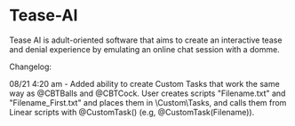 # Tease-AI
Tease AI is adult-oriented software that aims to create an interactive tease and denial experience by emulating an online chat session with a domme. 

Changelog:

08/21 4:20 am - Added ability to create Custom Tasks that work the same way as @CBTBalls and @CBTCock. User creates scripts "Filename.txt" and "Filename_First.txt" and places them in \Custom\Tasks\, and calls them from Linear scripts with @CustomTask() (e.g, @CustomTask(Filename)).

